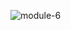 ![module-6](https://github.com/hamim5264/flutter/assets/124155317/242cce4e-88eb-4879-b0a6-e9be26910da5)

